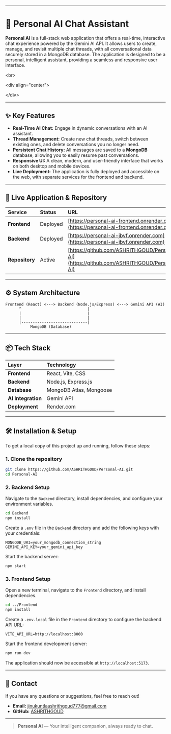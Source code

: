
-----

# 🤖 Personal AI Chat Assistant

**Personal AI** is a full-stack web application that offers a real-time, interactive chat experience powered by the Gemini AI API. It allows users to create, manage, and revisit multiple chat threads, with all conversational data securely stored in a MongoDB database. The application is designed to be a personal, intelligent assistant, providing a seamless and responsive user interface.

\<br\>

\<div align="center"\>

\</div\>

-----

## ✨ Key Features

  - **Real-Time AI Chat:** Engage in dynamic conversations with an AI assistant.
  - **Thread Management:** Create new chat threads, switch between existing ones, and delete conversations you no longer need.
  - **Persistent Chat History:** All messages are saved to a **MongoDB** database, allowing you to easily resume past conversations.
  - **Responsive UI:** A clean, modern, and user-friendly interface that works on both desktop and mobile devices.
  - **Live Deployment:** The application is fully deployed and accessible on the web, with separate services for the frontend and backend.

-----

## 🚀 Live Application & Repository

| Service | Status | URL |
| :--- | :--- | :--- |
| **Frontend** | Deployed | [https://personal-ai-frontend.onrender.com](https://personal-ai-frontend.onrender.com) |
| **Backend** | Deployed | [https://personal-ai-jbvf.onrender.com](https://personal-ai-jbvf.onrender.com) |
| **Repository** | Active | [https://github.com/ASHRITHGOUD/Personal-AI](https://github.com/ASHRITHGOUD/Personal-AI) |

-----

## ⚙️ System Architecture

```plaintext
Frontend (React) <---> Backend (Node.js/Express) <---> Gemini API (AI)
      ^                             |
      |                             |
      |                             |
      |-----------------------------|
           MongoDB (Database)
```

-----

## 📦 Tech Stack

| Layer | Technology |
| :--- | :--- |
| **Frontend** | React, Vite, CSS |
| **Backend** | Node.js, Express.js |
| **Database** | MongoDB Atlas, Mongoose |
| **AI Integration** | Gemini API |
| **Deployment** | Render.com |

-----

## 🛠️ Installation & Setup

To get a local copy of this project up and running, follow these steps:

### 1\. Clone the repository

```bash
git clone https://github.com/ASHRITHGOUD/Personal-AI.git
cd Personal-AI
```

### 2\. Backend Setup

Navigate to the `Backend` directory, install dependencies, and configure your environment variables.

```bash
cd Backend
npm install
```

Create a `.env` file in the `Backend` directory and add the following keys with your credentials:

```
MONGODB_URI=your_mongodb_connection_string
GEMINI_API_KEY=your_gemini_api_key
```

Start the backend server:

```bash
npm start
```

### 3\. Frontend Setup

Open a new terminal, navigate to the `Frontend` directory, and install dependencies.

```bash
cd ../Frontend
npm install
```

Create a `.env.local` file in the `Frontend` directory to configure the backend API URL:

```
VITE_API_URL=http://localhost:8000
```

Start the frontend development server:

```bash
npm run dev
```

The application should now be accessible at `http://localhost:5173`.

-----

## 📩 Contact

If you have any questions or suggestions, feel free to reach out\!

  * **Email:** jinukuntlaashrithgoud777@gmail.com
  * **GitHub:** [ASHRITHGOUD](https://www.google.com/search?q=https://github.com/ASHRITHGOUD)

-----

> **Personal AI** — Your intelligent companion, always ready to chat.